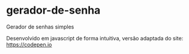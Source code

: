 # gerador-de-senha
Gerador de senhas simples

Desenvolvido em javascript de forma intuitiva, versão adaptada do site: https://codepen.io


